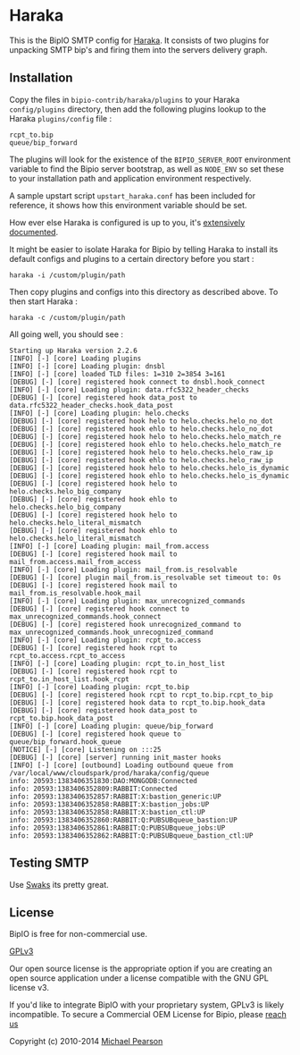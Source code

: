 
Haraka
=========

This is the BipIO SMTP config for [Haraka](https://github.com/baudehlo/Haraka). It consists of two plugins for unpacking
SMTP bip's and firing them into the servers delivery graph.

## Installation


  Copy the files in `bipio-contrib/haraka/plugins` to your Haraka `config/plugins` directory,
then add the following plugins lookup to the Haraka `plugins/config` file :

```
rcpt_to.bip
queue/bip_forward
```

  The plugins will look for the existence of the `BIPIO_SERVER_ROOT` environment
variable to find the Bipio server bootstrap, as well as `NODE_ENV` so set these to your installation path and application environment respectively.

A sample upstart script `upstart_haraka.conf` has been included for reference, it shows how this environment variable should be set.

How ever else Haraka is configured is up to you, it's [extensively documented](http://haraka.github.io).

It might be easier to isolate Haraka for Bipio by telling Haraka to install its default configs and plugins to a certain directory before you start :

```
haraka -i /custom/plugin/path
```

Then copy plugins and configs into this directory as described above.  To then start Haraka :

```
haraka -c /custom/plugin/path
```

All going well, you should see :

```
Starting up Haraka version 2.2.6
[INFO] [-] [core] Loading plugins
[INFO] [-] [core] Loading plugin: dnsbl
[INFO] [-] [core] loaded TLD files: 1=310 2=3854 3=161
[DEBUG] [-] [core] registered hook connect to dnsbl.hook_connect
[INFO] [-] [core] Loading plugin: data.rfc5322_header_checks
[DEBUG] [-] [core] registered hook data_post to data.rfc5322_header_checks.hook_data_post
[INFO] [-] [core] Loading plugin: helo.checks
[DEBUG] [-] [core] registered hook helo to helo.checks.helo_no_dot
[DEBUG] [-] [core] registered hook ehlo to helo.checks.helo_no_dot
[DEBUG] [-] [core] registered hook helo to helo.checks.helo_match_re
[DEBUG] [-] [core] registered hook ehlo to helo.checks.helo_match_re
[DEBUG] [-] [core] registered hook helo to helo.checks.helo_raw_ip
[DEBUG] [-] [core] registered hook ehlo to helo.checks.helo_raw_ip
[DEBUG] [-] [core] registered hook helo to helo.checks.helo_is_dynamic
[DEBUG] [-] [core] registered hook ehlo to helo.checks.helo_is_dynamic
[DEBUG] [-] [core] registered hook helo to helo.checks.helo_big_company
[DEBUG] [-] [core] registered hook ehlo to helo.checks.helo_big_company
[DEBUG] [-] [core] registered hook helo to helo.checks.helo_literal_mismatch
[DEBUG] [-] [core] registered hook ehlo to helo.checks.helo_literal_mismatch
[INFO] [-] [core] Loading plugin: mail_from.access
[DEBUG] [-] [core] registered hook mail to mail_from.access.mail_from_access
[INFO] [-] [core] Loading plugin: mail_from.is_resolvable
[DEBUG] [-] [core] plugin mail_from.is_resolvable set timeout to: 0s
[DEBUG] [-] [core] registered hook mail to mail_from.is_resolvable.hook_mail
[INFO] [-] [core] Loading plugin: max_unrecognized_commands
[DEBUG] [-] [core] registered hook connect to max_unrecognized_commands.hook_connect
[DEBUG] [-] [core] registered hook unrecognized_command to max_unrecognized_commands.hook_unrecognized_command
[INFO] [-] [core] Loading plugin: rcpt_to.access
[DEBUG] [-] [core] registered hook rcpt to rcpt_to.access.rcpt_to_access
[INFO] [-] [core] Loading plugin: rcpt_to.in_host_list
[DEBUG] [-] [core] registered hook rcpt to rcpt_to.in_host_list.hook_rcpt
[INFO] [-] [core] Loading plugin: rcpt_to.bip
[DEBUG] [-] [core] registered hook rcpt to rcpt_to.bip.rcpt_to_bip
[DEBUG] [-] [core] registered hook data to rcpt_to.bip.hook_data
[DEBUG] [-] [core] registered hook data_post to rcpt_to.bip.hook_data_post
[INFO] [-] [core] Loading plugin: queue/bip_forward
[DEBUG] [-] [core] registered hook queue to queue/bip_forward.hook_queue
[NOTICE] [-] [core] Listening on :::25
[DEBUG] [-] [core] [server] running init_master hooks
[INFO] [-] [core] [outbound] Loading outbound queue from /var/local/www/cloudspark/prod/haraka/config/queue
info: 20593:1383406351830:DAO:MONGODB:Connected
info: 20593:1383406352809:RABBIT:Connected
info: 20593:1383406352857:RABBIT:X:bastion_generic:UP
info: 20593:1383406352858:RABBIT:X:bastion_jobs:UP
info: 20593:1383406352858:RABBIT:X:bastion_ctl:UP
info: 20593:1383406352860:RABBIT:Q:PUBSUBqueue_bastion:UP
info: 20593:1383406352861:RABBIT:Q:PUBSUBqueue_jobs:UP
info: 20593:1383406352862:RABBIT:Q:PUBSUBqueue_bastion_ctl:UP
```




## Testing SMTP

Use [Swaks](http://www.jetmore.org/john/code/swaks/index.html) its pretty great.

## License

BipIO is free for non-commercial use.

[GPLv3](http://www.gnu.org/copyleft/gpl.html)

Our open source license is the appropriate option if you are creating an open source application under a license compatible with the GNU GPL license v3. 

If you'd like to integrate BipIO with your proprietary system, GPLv3 is likely incompatible. To secure a Commercial OEM License for Bipio, please [reach us](mailto:hello@bip.io)

Copyright (c) 2010-2014  [Michael Pearson](https://github.com/mjpearson)

